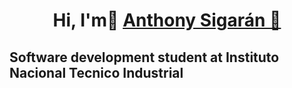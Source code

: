<div>
<h1 align="center">Hi, I'm👋 <a href="">Anthony Sigarán 👋</a></h1>
<h2>Software development student at Instituto Nacional Tecnico Industrial</h2>






<!--

Here are some ideas to get you started:

- 🔭 I’m currently working on ...
- 🌱 I’m currently learning ...
- 👯 I’m looking to collaborate on ...
- 🤔 I’m looking for help with ...
- 💬 Ask me about ...
- 📫 How to reach me: ...
- 😄 Pronouns: ...
- ⚡ Fun fact: ...
-->
